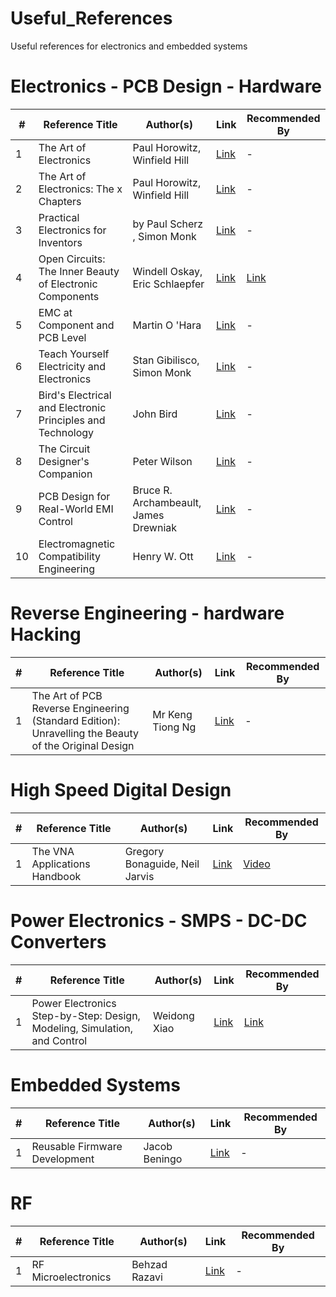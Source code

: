 # Useful_References
Useful references for electronics and embedded systems

# Electronics - PCB Design - Hardware
| # | Reference Title | Author(s) | Link | Recommended By |
| - | --------------- | --------- | ---- | -------------- |
| 1 | The Art of Electronics | Paul Horowitz, Winfield Hill | [Link](https://www.amazon.com/Art-Electronics-Paul-Horowitz/dp/0521809266) | - |
| 2 | The Art of Electronics: The x Chapters | Paul Horowitz, Winfield Hill | [Link](https://www.amazon.com/Art-Electronics-x-Chapters/dp/1108499945) | - |
| 3 | Practical Electronics for Inventors | by Paul Scherz , Simon Monk | [Link](https://www.amazon.com/Practical-Electronics-Inventors-Fourth-Scherz/dp/1259587541) | - |
| 4 | Open Circuits: The Inner Beauty of Electronic Components | Windell Oskay, Eric Schlaepfer | [Link](https://www.amazon.com/Open-Circuits-Beauty-Electronic-Components/dp/1718502346) | [Link](https://opencircuitsbook.com/) |
| 5 | EMC at Component and PCB Level | Martin O 'Hara | [Link](https://www.elsevier.com/books/emc-at-component-and-pcb-level/o-hara/978-0-7506-3355-0) | - |
| 6 | Teach Yourself Electricity and Electronics | Stan Gibilisco, Simon Monk | [Link](https://www.amazon.com/Teach-Yourself-Electricity-Electronics-Sixth/dp/1259585530) | - |
| 7 | Bird's Electrical and Electronic Principles and Technology | John Bird | [Link](https://www.amazon.com/Birds-Electrical-Electronic-Principles-Technology-ebook/dp/B0933L77ZD) | - |
| 8 | The Circuit Designer's Companion | Peter Wilson | [Link](https://www.amazon.com/Circuit-Designers-Companion-Peter-Wilson/dp/0080971385) | - |
| 9 | PCB Design for Real-World EMI Control | Bruce R. Archambeault, James Drewniak | [Link](https://www.amazon.com/Real-World-Springer-International-Engineering-Computer/dp/1402071302) | - |
| 10 | Electromagnetic Compatibility Engineering | Henry W. Ott | [Link](https://www.amazon.com/Electromagnetic-Compatibility-Engineering-Henry-Ott/dp/0470189304) | - |
# Reverse Engineering - hardware Hacking
| # | Reference Title | Author(s) | Link | Recommended By |
| - | --------------- | --------- | ---- | -------------- |
| 1 | The Art of PCB Reverse Engineering (Standard Edition): Unravelling the Beauty of the Original Design | Mr Keng Tiong Ng | [Link](https://www.amazon.com/gp/product/151880053X/) | - |

# High Speed Digital Design
| # | Reference Title | Author(s) | Link | Recommended By |
| - | --------------- | --------- | ---- | -------------- |
| 1 | The VNA Applications Handbook  | Gregory Bonaguide, Neil Jarvis  | [Link](https://books.google.com.eg/books?id=_VyzDwAAQBAJ&lpg=PA152&dq=The%20VNA%20Applications%20Handbook&pg=PP1#v=onepage&q=The%20VNA%20Applications%20Handbook&f=false) | [Video](https://www.youtube.com/watch?v=G4eLcTC4Ako) |

# Power Electronics - SMPS - DC-DC Converters
| # | Reference Title | Author(s) | Link | Recommended By |
| - | --------------- | --------- | ---- | -------------- |
| 1 | Power Electronics Step-by-Step: Design, Modeling, Simulation, and Control | Weidong Xiao | [Link](https://books.google.com.eg/books?id=b00TEAAAQBAJ) | [Link](https://www.youtube.com/watch?v=k9tx88upmdU) |

# Embedded Systems
| # | Reference Title | Author(s) | Link | Recommended By |
| - | --------------- | --------- | ---- | -------------- |
| 1 | Reusable Firmware Development | Jacob Beningo | [Link](https://www.amazon.com/Reusable-Firmware-Development-Practical-Approach/dp/1484232968) | - |

# RF
| # | Reference Title | Author(s) | Link | Recommended By |
| - | --------------- | --------- | ---- | -------------- |
| 1 | RF Microelectronics | Behzad Razavi  | [Link](https://www.amazon.com/Microelectronics-Communications-Engineering-Technologies-Rappaport/dp/0137134738) | - |